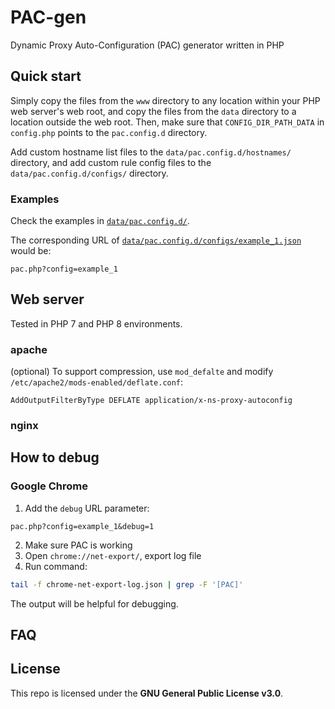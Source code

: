# PAC-gen

Dynamic Proxy Auto-Configuration (PAC) generator written in PHP

## Quick start

Simply copy the files from the `www` directory to any location within your PHP web server's web root, and copy the files from the `data` directory to a location outside the web root. Then, make sure that `CONFIG_DIR_PATH_DATA` in `config.php` points to the `pac.config.d` directory.

Add custom hostname list files to the `data/pac.config.d/hostnames/` directory, and add custom rule config files to the `data/pac.config.d/configs/` directory.

### Examples

Check the examples in [`data/pac.config.d/`](./data/pac.config.d/).

The corresponding URL of [`data/pac.config.d/configs/example_1.json`](./data/pac.config.d/configs/example_1.json) would be:

```text
pac.php?config=example_1
```

## Web server

Tested in PHP 7 and PHP 8 environments.

### apache

(optional) To support compression, use `mod_defalte` and modify `/etc/apache2/mods-enabled/deflate.conf`:

```text
AddOutputFilterByType DEFLATE application/x-ns-proxy-autoconfig
```

### nginx

## How to debug

### Google Chrome

1. Add the `debug` URL parameter:

```text
pac.php?config=example_1&debug=1
```

2. Make sure PAC is working
3. Open `chrome://net-export/`, export log file
4. Run command:

```bash
tail -f chrome-net-export-log.json | grep -F '[PAC]'
```

The output will be helpful for debugging.

## FAQ

## License

This repo is licensed under the **GNU General Public License v3.0**.
